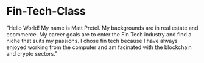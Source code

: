 # Fin-Tech-Class 

"Hello World! My name is Matt Pretel. My backgrounds are in real estate and ecommerce. My career goals are to enter the Fin Tech industry and find a niche that suits my passions. I chose fin tech because I have always enjoyed working from the computer and am facinated with the blockchain and crypto sectors."


